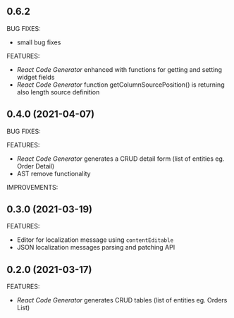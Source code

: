## 0.6.2
BUG FIXES:
* small bug fixes

FEATURES:
* *React Code Generator* enhanced with functions for getting and setting widget fields
* *React Code Generator* function getColumnSourcePosition() is returning also length 
   source definition



## 0.4.0 (2021-04-07)

BUG FIXES:

FEATURES:
* *React Code Generator* generates a CRUD detail form (list of entities eg. Order Detail)
* AST remove functionality

IMPROVEMENTS:


## 0.3.0 (2021-03-19)

FEATURES:
* Editor for localization message using `contentEditable`
* JSON localization messages parsing and patching API

## 0.2.0 (2021-03-17)

FEATURES:
* *React Code Generator* generates CRUD tables (list of entities eg. Orders List)
